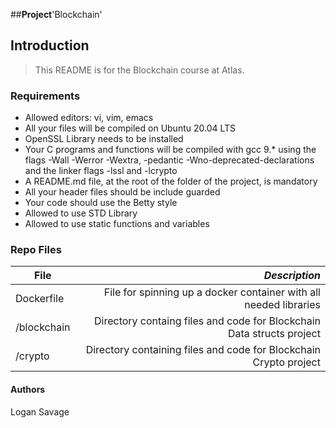 ##**Project**'Blockchain'

## Introduction
> This README is for the Blockchain course at Atlas.

### Requirements
- Allowed editors: vi, vim, emacs
- All your files will be compiled on Ubuntu 20.04 LTS
- OpenSSL Library needs to be installed
- Your C programs and functions will be compiled with gcc 9.* using the flags -Wall -Werror -Wextra, -pedantic -Wno-deprecated-declarations and the linker flags -lssl and -lcrypto
- A README.md file, at the root of the folder of the project, is mandatory
- All your header files should be include guarded
- Your code should use the Betty style
- Allowed to use STD Library
- Allowed to use static functions and variables

### Repo Files
| **File** | *__Description__* |
|----------|----------------:|
|Dockerfile| File for spinning up a docker container with all needed libraries|
|/blockchain| Directory containg files and code for Blockchain Data structs project|
|/crypto| Directory containing files and code for Blockchain Crypto project|

#### Authors
Logan Savage